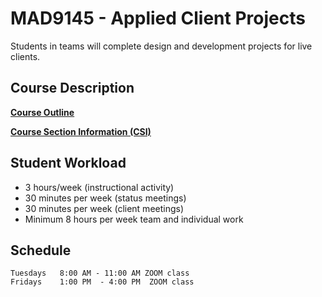 # MAD9145 - Applied Client Projects

Students in teams will complete design and development projects for live clients.


## Course Description

**[Course Outline](https://brightspace.algonquincollege.com/d2l/common/dialogs/quickLink/quickLink.d2l?ou=317272&type=lti&rcode=5D0A62E3-9FCD-4186-8FE2-4DAA73394FE0-2477272&srcou=6606)**

**[Course Section Information (CSI)](./course-section-information.md)**

## Student Workload

- 3 hours/week (instructional activity)
- 30 minutes per week (status meetings)
- 30 minutes per week (client meetings)
- Minimum 8 hours per week team and individual work

## Schedule
 

    Tuesdays   8:00 AM - 11:00 AM ZOOM class
    Fridays    1:00 PM  - 4:00 PM  ZOOM class

              
